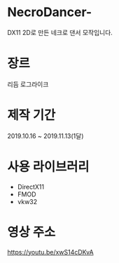 # NecroDancer-
DX11 2D로 만든 네크로 댄서 모작입니다.
# 장르
리듬 로그라이크
# 제작 기간
2019.10.16 ~ 2019.11.13(1달)
# 사용 라이브러리
- DirectX11
- FMOD
- vkw32
# 영상 주소
https://youtu.be/xwS14cDKvA
